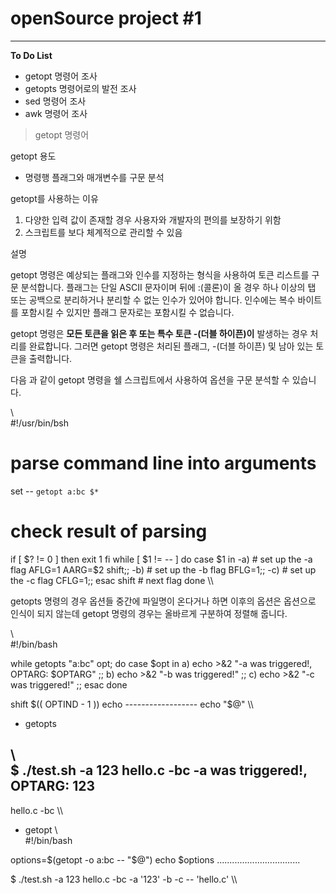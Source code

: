 # openSource project #1
*** 
**To Do List**

* getopt 명령어 조사
* getopts 명령어로의 발전 조사
* sed 명령어 조사
* awk 명령어 조사

> getopt 명령어


getopt 용도
  * 명령행 플래그와 매개변수를 구문 분석

getopt를 사용하는 이유

1) 다양한 입력 값이 존재할 경우 사용자와 개발자의 편의를 보장하기 위함
2) 스크립트를 보다 체계적으로 관리할 수 있음

설명 

getopt 명령은 예상되는 플래그와 인수를 지정하는 형식을 사용하여 토큰 리스트를 구문 분석합니다. 플래그는 단일 ASCII 문자이며 뒤에 :(콜론)이 올 경우 하나 이상의 탭 또는 공백으로 분리하거나 분리할 수 없는 인수가 있어야 합니다. 인수에는 복수 바이트를 포함시킬 수 있지만 플래그 문자로는 포함시킬 수 없습니다.

getopt 명령은 **모든 토큰을 읽은 후 또는 특수 토큰 -(더블 하이픈)이** 발생하는 경우 처리를 완료합니다. 그러면 getopt 명령은 처리된 플래그, -(더블 하이픈) 및 남아 있는 토큰을 출력합니다.

다음 과 같이 getopt 명령을 쉘 스크립트에서 사용하여 옵션을 구문 분석할 수 있습니다.

\\\
#!/usr/bin/bsh
# parse command line into arguments
set -- `getopt a:bc $*`
# check result of parsing
if [ $? != 0 ]
then
        exit 1
fi
while [ $1 != -- ]
do
        case $1 in
        -a)     # set up the -a flag
                AFLG=1
                AARG=$2
                shift;;
        -b)     # set up the -b flag
                BFLG=1;;
        -c)     # set up the -c flag
                CFLG=1;;
        esac
        shift   # next flag
done
\\\

getopts 명령의 경우 옵션들 중간에 파일명이 온다거나 하면 이후의 옵션은 옵션으로 인식이 되지 않는데 getopt 명령의 경우는 올바르게 구분하여 정렬해 줍니다.

\\\
#!/bin/bash

while getopts "a:bc" opt; do
  case $opt in
    a)
      echo >&2 "-a was triggered!, OPTARG: $OPTARG"
      ;;
    b)
      echo >&2 "-b was triggered!"
      ;;
    c)
      echo >&2 "-c was triggered!"
      ;;
  esac
done

shift $(( OPTIND - 1 ))
echo ------------------
echo "$@"
\\\
* getopts

\\\
$ ./test.sh -a 123 hello.c -bc
-a was triggered!, OPTARG: 123
------------------
hello.c -bc
\\\
* getopt
\\\
#!/bin/bash

options=$(getopt -o a:bc -- "$@")
echo $options
.................................

$ ./test.sh -a 123 hello.c -bc
-a '123' -b -c -- 'hello.c'
\\\

